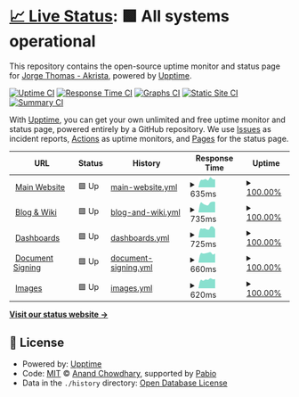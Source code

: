 # [📈 Live Status](https://status.notakrista.com): <!--live status--> **🟩 All systems operational**

This repository contains the open-source uptime monitor and status page for [Jorge Thomas - Akrista](notakrista.com), powered by [Upptime](https://github.com/upptime/upptime).

[![Uptime CI](https://github.com/akrista/status.notakrista.com/workflows/Uptime%20CI/badge.svg)](https://github.com/akrista/status.notakrista.com/actions?query=workflow%3A%22Uptime+CI%22)
[![Response Time CI](https://github.com/akrista/status.notakrista.com/workflows/Response%20Time%20CI/badge.svg)](https://github.com/akrista/status.notakrista.com/actions?query=workflow%3A%22Response+Time+CI%22)
[![Graphs CI](https://github.com/akrista/status.notakrista.com/workflows/Graphs%20CI/badge.svg)](https://github.com/akrista/status.notakrista.com/actions?query=workflow%3A%22Graphs+CI%22)
[![Static Site CI](https://github.com/akrista/status.notakrista.com/workflows/Static%20Site%20CI/badge.svg)](https://github.com/akrista/status.notakrista.com/actions?query=workflow%3A%22Static+Site+CI%22)
[![Summary CI](https://github.com/akrista/status.notakrista.com/workflows/Summary%20CI/badge.svg)](https://github.com/akrista/status.notakrista.com/actions?query=workflow%3A%22Summary+CI%22)

With [Upptime](https://upptime.js.org), you can get your own unlimited and free uptime monitor and status page, powered entirely by a GitHub repository. We use [Issues](https://github.com/akrista/status.notakrista.com/issues) as incident reports, [Actions](https://github.com/akrista/status.notakrista.com/actions) as uptime monitors, and [Pages](https://status.notakrista.com) for the status page.

<!--start: status pages-->
<!-- This summary is generated by Upptime (https://github.com/upptime/upptime) -->
<!-- Do not edit this manually, your changes will be overwritten -->
<!-- prettier-ignore -->
| URL | Status | History | Response Time | Uptime |
| --- | ------ | ------- | ------------- | ------ |
| <img alt="" src="https://www.notakrista.com/img/logo.svg" height="13"> [Main Website](https://www.notakrista.com) | 🟩 Up | [main-website.yml](https://github.com/akrista/status.notakrista.com/commits/HEAD/history/main-website.yml) | <details><summary><img alt="Response time graph" src="./graphs/main-website/response-time-week.png" height="20"> 635ms</summary><br><a href="https://status.notakrista.com/history/main-website"><img alt="Response time 971" src="https://img.shields.io/endpoint?url=https%3A%2F%2Fraw.githubusercontent.com%2Fakrista%2Fstatus.notakrista.com%2FHEAD%2Fapi%2Fmain-website%2Fresponse-time.json"></a><br><a href="https://status.notakrista.com/history/main-website"><img alt="24-hour response time 635" src="https://img.shields.io/endpoint?url=https%3A%2F%2Fraw.githubusercontent.com%2Fakrista%2Fstatus.notakrista.com%2FHEAD%2Fapi%2Fmain-website%2Fresponse-time-day.json"></a><br><a href="https://status.notakrista.com/history/main-website"><img alt="7-day response time 635" src="https://img.shields.io/endpoint?url=https%3A%2F%2Fraw.githubusercontent.com%2Fakrista%2Fstatus.notakrista.com%2FHEAD%2Fapi%2Fmain-website%2Fresponse-time-week.json"></a><br><a href="https://status.notakrista.com/history/main-website"><img alt="30-day response time 761" src="https://img.shields.io/endpoint?url=https%3A%2F%2Fraw.githubusercontent.com%2Fakrista%2Fstatus.notakrista.com%2FHEAD%2Fapi%2Fmain-website%2Fresponse-time-month.json"></a><br><a href="https://status.notakrista.com/history/main-website"><img alt="1-year response time 971" src="https://img.shields.io/endpoint?url=https%3A%2F%2Fraw.githubusercontent.com%2Fakrista%2Fstatus.notakrista.com%2FHEAD%2Fapi%2Fmain-website%2Fresponse-time-year.json"></a></details> | <details><summary><a href="https://status.notakrista.com/history/main-website">100.00%</a></summary><a href="https://status.notakrista.com/history/main-website"><img alt="All-time uptime 100.00%" src="https://img.shields.io/endpoint?url=https%3A%2F%2Fraw.githubusercontent.com%2Fakrista%2Fstatus.notakrista.com%2FHEAD%2Fapi%2Fmain-website%2Fuptime.json"></a><br><a href="https://status.notakrista.com/history/main-website"><img alt="24-hour uptime 100.00%" src="https://img.shields.io/endpoint?url=https%3A%2F%2Fraw.githubusercontent.com%2Fakrista%2Fstatus.notakrista.com%2FHEAD%2Fapi%2Fmain-website%2Fuptime-day.json"></a><br><a href="https://status.notakrista.com/history/main-website"><img alt="7-day uptime 100.00%" src="https://img.shields.io/endpoint?url=https%3A%2F%2Fraw.githubusercontent.com%2Fakrista%2Fstatus.notakrista.com%2FHEAD%2Fapi%2Fmain-website%2Fuptime-week.json"></a><br><a href="https://status.notakrista.com/history/main-website"><img alt="30-day uptime 100.00%" src="https://img.shields.io/endpoint?url=https%3A%2F%2Fraw.githubusercontent.com%2Fakrista%2Fstatus.notakrista.com%2FHEAD%2Fapi%2Fmain-website%2Fuptime-month.json"></a><br><a href="https://status.notakrista.com/history/main-website"><img alt="1-year uptime 100.00%" src="https://img.shields.io/endpoint?url=https%3A%2F%2Fraw.githubusercontent.com%2Fakrista%2Fstatus.notakrista.com%2FHEAD%2Fapi%2Fmain-website%2Fuptime-year.json"></a></details>
| <img alt="" src="https://rockery.notakrista.com/static/icon.png" height="13"> [Blog & Wiki](https://rockery.notakrista.com) | 🟩 Up | [blog-and-wiki.yml](https://github.com/akrista/status.notakrista.com/commits/HEAD/history/blog-and-wiki.yml) | <details><summary><img alt="Response time graph" src="./graphs/blog-and-wiki/response-time-week.png" height="20"> 735ms</summary><br><a href="https://status.notakrista.com/history/blog-and-wiki"><img alt="Response time 884" src="https://img.shields.io/endpoint?url=https%3A%2F%2Fraw.githubusercontent.com%2Fakrista%2Fstatus.notakrista.com%2FHEAD%2Fapi%2Fblog-and-wiki%2Fresponse-time.json"></a><br><a href="https://status.notakrista.com/history/blog-and-wiki"><img alt="24-hour response time 847" src="https://img.shields.io/endpoint?url=https%3A%2F%2Fraw.githubusercontent.com%2Fakrista%2Fstatus.notakrista.com%2FHEAD%2Fapi%2Fblog-and-wiki%2Fresponse-time-day.json"></a><br><a href="https://status.notakrista.com/history/blog-and-wiki"><img alt="7-day response time 735" src="https://img.shields.io/endpoint?url=https%3A%2F%2Fraw.githubusercontent.com%2Fakrista%2Fstatus.notakrista.com%2FHEAD%2Fapi%2Fblog-and-wiki%2Fresponse-time-week.json"></a><br><a href="https://status.notakrista.com/history/blog-and-wiki"><img alt="30-day response time 885" src="https://img.shields.io/endpoint?url=https%3A%2F%2Fraw.githubusercontent.com%2Fakrista%2Fstatus.notakrista.com%2FHEAD%2Fapi%2Fblog-and-wiki%2Fresponse-time-month.json"></a><br><a href="https://status.notakrista.com/history/blog-and-wiki"><img alt="1-year response time 884" src="https://img.shields.io/endpoint?url=https%3A%2F%2Fraw.githubusercontent.com%2Fakrista%2Fstatus.notakrista.com%2FHEAD%2Fapi%2Fblog-and-wiki%2Fresponse-time-year.json"></a></details> | <details><summary><a href="https://status.notakrista.com/history/blog-and-wiki">100.00%</a></summary><a href="https://status.notakrista.com/history/blog-and-wiki"><img alt="All-time uptime 100.00%" src="https://img.shields.io/endpoint?url=https%3A%2F%2Fraw.githubusercontent.com%2Fakrista%2Fstatus.notakrista.com%2FHEAD%2Fapi%2Fblog-and-wiki%2Fuptime.json"></a><br><a href="https://status.notakrista.com/history/blog-and-wiki"><img alt="24-hour uptime 100.00%" src="https://img.shields.io/endpoint?url=https%3A%2F%2Fraw.githubusercontent.com%2Fakrista%2Fstatus.notakrista.com%2FHEAD%2Fapi%2Fblog-and-wiki%2Fuptime-day.json"></a><br><a href="https://status.notakrista.com/history/blog-and-wiki"><img alt="7-day uptime 100.00%" src="https://img.shields.io/endpoint?url=https%3A%2F%2Fraw.githubusercontent.com%2Fakrista%2Fstatus.notakrista.com%2FHEAD%2Fapi%2Fblog-and-wiki%2Fuptime-week.json"></a><br><a href="https://status.notakrista.com/history/blog-and-wiki"><img alt="30-day uptime 100.00%" src="https://img.shields.io/endpoint?url=https%3A%2F%2Fraw.githubusercontent.com%2Fakrista%2Fstatus.notakrista.com%2FHEAD%2Fapi%2Fblog-and-wiki%2Fuptime-month.json"></a><br><a href="https://status.notakrista.com/history/blog-and-wiki"><img alt="1-year uptime 100.00%" src="https://img.shields.io/endpoint?url=https%3A%2F%2Fraw.githubusercontent.com%2Fakrista%2Fstatus.notakrista.com%2FHEAD%2Fapi%2Fblog-and-wiki%2Fuptime-year.json"></a></details>
| <img alt="" src="https://metabase.notakrista.com/app/assets/img/apple-touch-icon.png" height="13"> [Dashboards](https://metabase.notakrista.com/) | 🟩 Up | [dashboards.yml](https://github.com/akrista/status.notakrista.com/commits/HEAD/history/dashboards.yml) | <details><summary><img alt="Response time graph" src="./graphs/dashboards/response-time-week.png" height="20"> 725ms</summary><br><a href="https://status.notakrista.com/history/dashboards"><img alt="Response time 836" src="https://img.shields.io/endpoint?url=https%3A%2F%2Fraw.githubusercontent.com%2Fakrista%2Fstatus.notakrista.com%2FHEAD%2Fapi%2Fdashboards%2Fresponse-time.json"></a><br><a href="https://status.notakrista.com/history/dashboards"><img alt="24-hour response time 656" src="https://img.shields.io/endpoint?url=https%3A%2F%2Fraw.githubusercontent.com%2Fakrista%2Fstatus.notakrista.com%2FHEAD%2Fapi%2Fdashboards%2Fresponse-time-day.json"></a><br><a href="https://status.notakrista.com/history/dashboards"><img alt="7-day response time 725" src="https://img.shields.io/endpoint?url=https%3A%2F%2Fraw.githubusercontent.com%2Fakrista%2Fstatus.notakrista.com%2FHEAD%2Fapi%2Fdashboards%2Fresponse-time-week.json"></a><br><a href="https://status.notakrista.com/history/dashboards"><img alt="30-day response time 858" src="https://img.shields.io/endpoint?url=https%3A%2F%2Fraw.githubusercontent.com%2Fakrista%2Fstatus.notakrista.com%2FHEAD%2Fapi%2Fdashboards%2Fresponse-time-month.json"></a><br><a href="https://status.notakrista.com/history/dashboards"><img alt="1-year response time 836" src="https://img.shields.io/endpoint?url=https%3A%2F%2Fraw.githubusercontent.com%2Fakrista%2Fstatus.notakrista.com%2FHEAD%2Fapi%2Fdashboards%2Fresponse-time-year.json"></a></details> | <details><summary><a href="https://status.notakrista.com/history/dashboards">100.00%</a></summary><a href="https://status.notakrista.com/history/dashboards"><img alt="All-time uptime 100.00%" src="https://img.shields.io/endpoint?url=https%3A%2F%2Fraw.githubusercontent.com%2Fakrista%2Fstatus.notakrista.com%2FHEAD%2Fapi%2Fdashboards%2Fuptime.json"></a><br><a href="https://status.notakrista.com/history/dashboards"><img alt="24-hour uptime 100.00%" src="https://img.shields.io/endpoint?url=https%3A%2F%2Fraw.githubusercontent.com%2Fakrista%2Fstatus.notakrista.com%2FHEAD%2Fapi%2Fdashboards%2Fuptime-day.json"></a><br><a href="https://status.notakrista.com/history/dashboards"><img alt="7-day uptime 100.00%" src="https://img.shields.io/endpoint?url=https%3A%2F%2Fraw.githubusercontent.com%2Fakrista%2Fstatus.notakrista.com%2FHEAD%2Fapi%2Fdashboards%2Fuptime-week.json"></a><br><a href="https://status.notakrista.com/history/dashboards"><img alt="30-day uptime 100.00%" src="https://img.shields.io/endpoint?url=https%3A%2F%2Fraw.githubusercontent.com%2Fakrista%2Fstatus.notakrista.com%2FHEAD%2Fapi%2Fdashboards%2Fuptime-month.json"></a><br><a href="https://status.notakrista.com/history/dashboards"><img alt="1-year uptime 100.00%" src="https://img.shields.io/endpoint?url=https%3A%2F%2Fraw.githubusercontent.com%2Fakrista%2Fstatus.notakrista.com%2FHEAD%2Fapi%2Fdashboards%2Fuptime-year.json"></a></details>
| <img alt="" src="https://sealdoc.notakrista.com/apple-icon-180x180.png" height="13"> [Document Signing](https://sealdoc.notakrista.com/) | 🟩 Up | [document-signing.yml](https://github.com/akrista/status.notakrista.com/commits/HEAD/history/document-signing.yml) | <details><summary><img alt="Response time graph" src="./graphs/document-signing/response-time-week.png" height="20"> 660ms</summary><br><a href="https://status.notakrista.com/history/document-signing"><img alt="Response time 779" src="https://img.shields.io/endpoint?url=https%3A%2F%2Fraw.githubusercontent.com%2Fakrista%2Fstatus.notakrista.com%2FHEAD%2Fapi%2Fdocument-signing%2Fresponse-time.json"></a><br><a href="https://status.notakrista.com/history/document-signing"><img alt="24-hour response time 638" src="https://img.shields.io/endpoint?url=https%3A%2F%2Fraw.githubusercontent.com%2Fakrista%2Fstatus.notakrista.com%2FHEAD%2Fapi%2Fdocument-signing%2Fresponse-time-day.json"></a><br><a href="https://status.notakrista.com/history/document-signing"><img alt="7-day response time 660" src="https://img.shields.io/endpoint?url=https%3A%2F%2Fraw.githubusercontent.com%2Fakrista%2Fstatus.notakrista.com%2FHEAD%2Fapi%2Fdocument-signing%2Fresponse-time-week.json"></a><br><a href="https://status.notakrista.com/history/document-signing"><img alt="30-day response time 822" src="https://img.shields.io/endpoint?url=https%3A%2F%2Fraw.githubusercontent.com%2Fakrista%2Fstatus.notakrista.com%2FHEAD%2Fapi%2Fdocument-signing%2Fresponse-time-month.json"></a><br><a href="https://status.notakrista.com/history/document-signing"><img alt="1-year response time 779" src="https://img.shields.io/endpoint?url=https%3A%2F%2Fraw.githubusercontent.com%2Fakrista%2Fstatus.notakrista.com%2FHEAD%2Fapi%2Fdocument-signing%2Fresponse-time-year.json"></a></details> | <details><summary><a href="https://status.notakrista.com/history/document-signing">100.00%</a></summary><a href="https://status.notakrista.com/history/document-signing"><img alt="All-time uptime 100.00%" src="https://img.shields.io/endpoint?url=https%3A%2F%2Fraw.githubusercontent.com%2Fakrista%2Fstatus.notakrista.com%2FHEAD%2Fapi%2Fdocument-signing%2Fuptime.json"></a><br><a href="https://status.notakrista.com/history/document-signing"><img alt="24-hour uptime 100.00%" src="https://img.shields.io/endpoint?url=https%3A%2F%2Fraw.githubusercontent.com%2Fakrista%2Fstatus.notakrista.com%2FHEAD%2Fapi%2Fdocument-signing%2Fuptime-day.json"></a><br><a href="https://status.notakrista.com/history/document-signing"><img alt="7-day uptime 100.00%" src="https://img.shields.io/endpoint?url=https%3A%2F%2Fraw.githubusercontent.com%2Fakrista%2Fstatus.notakrista.com%2FHEAD%2Fapi%2Fdocument-signing%2Fuptime-week.json"></a><br><a href="https://status.notakrista.com/history/document-signing"><img alt="30-day uptime 100.00%" src="https://img.shields.io/endpoint?url=https%3A%2F%2Fraw.githubusercontent.com%2Fakrista%2Fstatus.notakrista.com%2FHEAD%2Fapi%2Fdocument-signing%2Fuptime-month.json"></a><br><a href="https://status.notakrista.com/history/document-signing"><img alt="1-year uptime 100.00%" src="https://img.shields.io/endpoint?url=https%3A%2F%2Fraw.githubusercontent.com%2Fakrista%2Fstatus.notakrista.com%2FHEAD%2Fapi%2Fdocument-signing%2Fuptime-year.json"></a></details>
| <img alt="" src="https://img.notakrista.com/favicon.ico" height="13"> [Images](https://img.notakrista.com/) | 🟩 Up | [images.yml](https://github.com/akrista/status.notakrista.com/commits/HEAD/history/images.yml) | <details><summary><img alt="Response time graph" src="./graphs/images/response-time-week.png" height="20"> 620ms</summary><br><a href="https://status.notakrista.com/history/images"><img alt="Response time 675" src="https://img.shields.io/endpoint?url=https%3A%2F%2Fraw.githubusercontent.com%2Fakrista%2Fstatus.notakrista.com%2FHEAD%2Fapi%2Fimages%2Fresponse-time.json"></a><br><a href="https://status.notakrista.com/history/images"><img alt="24-hour response time 648" src="https://img.shields.io/endpoint?url=https%3A%2F%2Fraw.githubusercontent.com%2Fakrista%2Fstatus.notakrista.com%2FHEAD%2Fapi%2Fimages%2Fresponse-time-day.json"></a><br><a href="https://status.notakrista.com/history/images"><img alt="7-day response time 620" src="https://img.shields.io/endpoint?url=https%3A%2F%2Fraw.githubusercontent.com%2Fakrista%2Fstatus.notakrista.com%2FHEAD%2Fapi%2Fimages%2Fresponse-time-week.json"></a><br><a href="https://status.notakrista.com/history/images"><img alt="30-day response time 711" src="https://img.shields.io/endpoint?url=https%3A%2F%2Fraw.githubusercontent.com%2Fakrista%2Fstatus.notakrista.com%2FHEAD%2Fapi%2Fimages%2Fresponse-time-month.json"></a><br><a href="https://status.notakrista.com/history/images"><img alt="1-year response time 675" src="https://img.shields.io/endpoint?url=https%3A%2F%2Fraw.githubusercontent.com%2Fakrista%2Fstatus.notakrista.com%2FHEAD%2Fapi%2Fimages%2Fresponse-time-year.json"></a></details> | <details><summary><a href="https://status.notakrista.com/history/images">100.00%</a></summary><a href="https://status.notakrista.com/history/images"><img alt="All-time uptime 100.00%" src="https://img.shields.io/endpoint?url=https%3A%2F%2Fraw.githubusercontent.com%2Fakrista%2Fstatus.notakrista.com%2FHEAD%2Fapi%2Fimages%2Fuptime.json"></a><br><a href="https://status.notakrista.com/history/images"><img alt="24-hour uptime 100.00%" src="https://img.shields.io/endpoint?url=https%3A%2F%2Fraw.githubusercontent.com%2Fakrista%2Fstatus.notakrista.com%2FHEAD%2Fapi%2Fimages%2Fuptime-day.json"></a><br><a href="https://status.notakrista.com/history/images"><img alt="7-day uptime 100.00%" src="https://img.shields.io/endpoint?url=https%3A%2F%2Fraw.githubusercontent.com%2Fakrista%2Fstatus.notakrista.com%2FHEAD%2Fapi%2Fimages%2Fuptime-week.json"></a><br><a href="https://status.notakrista.com/history/images"><img alt="30-day uptime 100.00%" src="https://img.shields.io/endpoint?url=https%3A%2F%2Fraw.githubusercontent.com%2Fakrista%2Fstatus.notakrista.com%2FHEAD%2Fapi%2Fimages%2Fuptime-month.json"></a><br><a href="https://status.notakrista.com/history/images"><img alt="1-year uptime 100.00%" src="https://img.shields.io/endpoint?url=https%3A%2F%2Fraw.githubusercontent.com%2Fakrista%2Fstatus.notakrista.com%2FHEAD%2Fapi%2Fimages%2Fuptime-year.json"></a></details>

<!--end: status pages-->

[**Visit our status website →**](https://status.notakrista.com)

## 📄 License

- Powered by: [Upptime](https://github.com/upptime/upptime)
- Code: [MIT](./LICENSE) © [Anand Chowdhary](https://anandchowdhary.com), supported by [Pabio](https://pabio.com)
- Data in the `./history` directory: [Open Database License](https://opendatacommons.org/licenses/odbl/1-0/)
